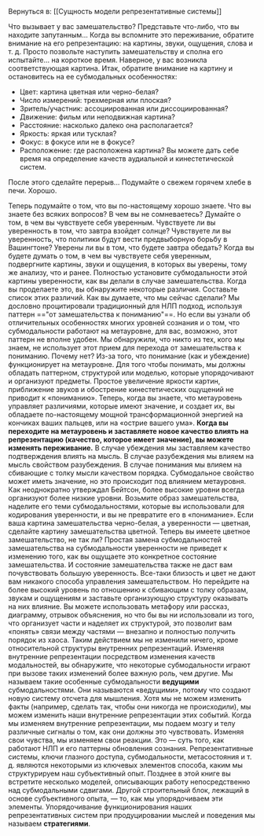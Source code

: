 Вернуться в: [[Сущность модели репрезентативные системы]]

Что вызывает у вас замешательство? 
Представьте что-либо, что вы находите запутанным... Когда вы вспомните это переживание, обратите внимание на его репрезентацию: на картины, звуки, ощущения, слова и т. д. Просто позвольте наступить замешательству и сполна его испытайте... на короткое время. Наверное, у вас возникла соответствующая картина. Итак, обратите внимание на картину и остановитесь на ее субмодальных особенностях:
- Цвет: картина цветная или черно-белая? 
- Число измерений: трехмерная или плоская? 
- Зритель/участник: ассоциированная или диссоциированная?
- Движение: фильм или неподвижная картина? 
- Расстояние: насколько далеко она располагается? 
- Яркость: яркая или тусклая? 
- Фокус: в фокусе или не в фокусе? 
- Расположение: где расположена картина? Вы можете дать себе время на определение качеств аудиальной и кинестетической систем. 

После этого сделайте перерыв... Подумайте о свежем горячем хлебе в печи. Хорошо.

Теперь подумайте о том, что вы по-настоящему хорошо знаете. Что вы знаете без всяких вопросов? В чем вы не сомневаетесь? Думайте о том, в чем вы чувствуете себя уверенным.
Чувствуете ли вы уверенность в том, что завтра взойдет солнце? Чувствуете ли вы уверенность, что политики будут вести предвыборную борьбу в Вашингтоне? Уверены ли вы в том, что будете завтра обедать? Когда вы будете думать о том, в чем вы чувствуете себя уверенным, подвергните картины, звуки и ощущения, в которых вы уверены, тому же анализу, что и ранее. Полностью установите субмодальности этой картины уверенности, как вы делали в случае замешательства. Когда вы проделаете это, вы обнаружите некоторые различия. Составьте список этих различий. Как вы думаете, что мы сейчас сделали? 
Мы дословно процитировали традиционный для НЛП подход, используя паттерн =="от замешательства к пониманию"==. Но если вы узнали об отличительных особенностях многих уровней сознания и о том, что субмодальности работают на метауровне, для вас, возможно, этот паттерн не вполне удобен. Мы обнаружили, что никто из тех, кого мы знаем, не использует этот прием для перехода от замешательства к пониманию. Почему нет? Из-за того, что понимание (как и убеждение) функционирует на метауровне. Для того чтобы понимать, мы должны обладать паттерном, структурой или моделью, которые упорядочивают и организуют предметы. Простое увеличение яркости картин, приближение звуков и обострение кинестетических ощущений не приводит к «пониманию». Теперь, когда вы знаете, что метауровень управляет различиями, которые имеют значение, и создает их, вы обладаете по-настоящему мощной трансформационной энергией на кончиках ваших пальцев, или на «острие вашего ума». **Когда вы переходите на метауровень и заставляете новое качество влиять на репрезентацию (качество, которое имеет значение), вы можете изменять переживание.** В случае убеждения мы заставляем качество подтверждения влиять на мысль. В случае разубеждения мы влияем на мысль свойством разубеждения. В случае понимания мы влияем на сбивающие с толку мысли качеством порядка. Субмодальное свойство может иметь значение, но это происходит под влиянием метауровня. Как неоднократно утверждал Бейтсон, более высокие уровни всегда организуют более низкие уровни. Возьмите образ замешательства, наделите его теми субмодальностями, которые вы использовали для кодирования уверенности, и вы не превратите его в «понимание». Если ваша картина замешательства черно-белая, а уверенности — цветная, сделайте картину замешательства цветной. Теперь вы имеете цветное замешательство, не так ли? Простая замена субмодальностей замешательства на субмодальности уверенности не приведет к изменению того, как вы ощущаете это конкретное состояние замешательства. И состояние замешательства также не даст вам почувствовать большую уверенность. Все-таки близость и цвет не дают вам никакого способа управления замешательством.
Но перейдите на более высокий уровень по отношению к сбивающим с толку образам, звукам и ощущениям и заставьте организующую структуру оказывать на них влияние. Вы можете использовать метафору или рассказ, диаграмму, отрывок объяснения, но что бы вы ни использовали из того, что организует части и наделяет их структурой, это позволит вам «понять» связи между частями — внезапно и полностью получить порядок из хаоса. Таким действием мы не изменили ничего, кроме относительной структуры внутренних репрезентаций. Изменяя внутренние репрезентации посредством изменения качеств модальностей, вы обнаружите, что некоторые субмодальности играют при вызове таких изменений более важную роль, чем другие.
Мы называем такие особенные субмодальности **ведущими** субмодальностями. Они называются «ведущими», потому что создают новую систему отсчета для мышления.
Хотя мы не можем изменить факты (например, сделать так, чтобы они никогда не происходили), мы можем изменить наши внутренние репрезентации этих событий. Когда мы изменяем внутренние репрезентации, мы подаем мозгу и телу различные сигналы о том, как они должны это чувствовать. Изменяя свои чувства, мы изменяем свои реакции. Это — суть того, как работают НЛП и его паттерны обновления сознания. Репрезентативные системы, ключи глазного доступа, субмодальности, метасостояния и т. д. являются некоторыми из ключевых элементов способа, каким мы структурируем наш субъективный опыт. Позднее в этой книге вы встретите несколько моделей, описывающих работу непосредственно над субмодальными сдвигами. Другой строительный блок, лежащий в основе субъективного опыта, — то, как мы упорядочиваем эти элементы. Упорядочивание функционирования наших репрезентативных систем при продуцировании мыслей и поведения мы называем **стратегиями**.